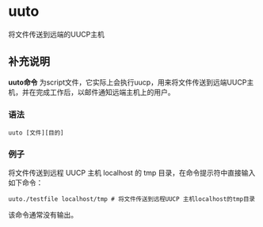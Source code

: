 uuto
===

将文件传送到远端的UUCP主机

## 补充说明

**uuto命令** 为script文件，它实际上会执行uucp，用来将文件传送到远端UUCP主机，并在完成工作后，以邮件通知远端主机上的用户。

###  语法

```
uuto [文件][目的]
```


### 例子

将文件传送到远程 UUCP 主机 localhost 的 tmp 目录，在命令提示符中直接输入如下命令：

```
uuto./testfile localhost/tmp # 将文件传送到远程UUCP 主机localhost的tmp目录 
```

该命令通常没有输出。

